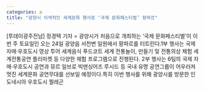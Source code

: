 ```yaml
---
categories: a
title: "광양시 이색적인 세계문화 행사로 ‘국제 문화페스티벌’ 팡파르"
---
```

[투데이광주전남] 정경택 기자 = 광양시가 처음으로 개최하는 ‘국제 문화페스티벌’이 이번 주 토요일인 오는 24일 광양읍 서천변 일원에서 팡파르를 터트린다.1부 행사는 국제 자매·우호도시 영상 투어 세계음식 푸드코트 세계 전통놀이, 만들기 및 전통의상 체험 세계전통공연 플리마켓 등 다양한 체험 프로그램으로 진행된다. 2부 행사는 6팀의 국제 자매·우호도시 공연과 뮤르 일브로 빅맨싱어즈 루시드 등 국내 유명 공연그룹이 어우러져 멋진 세계문화 공연무대를 선보일 예정이다.특히 이번 행사를 위해 광양시를 방문한 인도네시아 우호도시 찔레곤